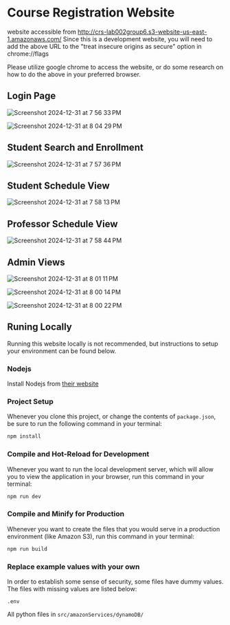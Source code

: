 # Course Registration Website

website accessible from http://crs-lab002group6.s3-website-us-east-1.amazonaws.com/
Since this is a development website, you will need to add the above URL to the "treat insecure origins as secure" option in chrome://flags

Please utilize google chrome to access the website, or do some research on how to do the above in your preferred browser.

## Login Page
![Screenshot 2024-12-31 at 7 56 33 PM](https://github.com/user-attachments/assets/0634ce57-b139-4294-85be-c951c531ba61)

![Screenshot 2024-12-31 at 8 04 29 PM](https://github.com/user-attachments/assets/c6b5d755-5c65-4d65-8146-a314c2e34f8d)

## Student Search and Enrollment
![Screenshot 2024-12-31 at 7 57 36 PM](https://github.com/user-attachments/assets/36f51784-07d4-4d88-a124-d41ac3a0dfae)

## Student Schedule View
![Screenshot 2024-12-31 at 7 58 13 PM](https://github.com/user-attachments/assets/1599a9b2-f6d4-4af4-b508-b4ba5acac467)

## Professor Schedule View
![Screenshot 2024-12-31 at 7 58 44 PM](https://github.com/user-attachments/assets/f92ad62d-2e74-4054-8983-bf16f7228088)

## Admin Views
![Screenshot 2024-12-31 at 8 01 11 PM](https://github.com/user-attachments/assets/06d1cb44-b446-4e6d-b080-2aad7f781c89)

![Screenshot 2024-12-31 at 8 00 14 PM](https://github.com/user-attachments/assets/5a7dd5a9-cf6a-4c25-a3f8-8843909cc22b)

![Screenshot 2024-12-31 at 8 00 22 PM](https://github.com/user-attachments/assets/dec042cb-b79f-48f5-98d5-c4939ba09bd6)

## Runing Locally

Running this website locally is not recommended, but instructions to setup your environment can be found below.

### Nodejs

Install Nodejs from [their website](https://nodejs.org/en)

### Project Setup

Whenever you clone this project, or change the contents of `package.json`, be sure to run the following command in your terminal:

```sh
npm install
```

### Compile and Hot-Reload for Development

Whenever you want to run the local development server, which will allow you to view the application in your browser, run this command in your terminal:

```sh
npm run dev
```

### Compile and Minify for Production

Whenever you want to create the files that you would serve in a production environment (like Amazon S3), run this command in your terminal:

```sh
npm run build
```

### Replace example values with your own

In order to establish some sense of security, some files have dummy values. The files with missing values are listed below:

`.env`

All python files in `src/amazonServices/dynamoDB/`
